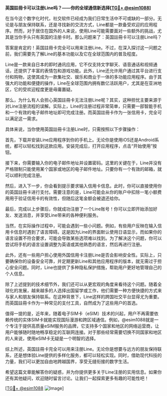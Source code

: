**英国註冊卡可以注册Line吗？——你的全球通信新选择[[TG💪+ @esim1088](https://t.me/s/esim1088)]**

在当今这个数字化时代，社交软件已经成为我们日常生活中不可或缺的一部分。无论是与朋友保持联系，还是寻找新的交流方式，Line都是一款备受欢迎的应用程序。然而，对于居住在国外的人来说，使用Line可能需要面对一些额外的挑战，尤其是当你手头只有英国的注册卡时。那么问题来了：英国註冊卡可以注册Line吗？

答案是肯定的！英国註冊卡完全可以用来注册Line。不过，在深入探讨这一问题之前，我们需要先了解Line的基本功能以及它在全球范围内的普及程度。

Line是一款来自日本的即时通讯应用，它不仅支持文字聊天、语音通话和视频通话，还提供了丰富的表情包和游戏功能。此外，Line还允许用户通过其平台进行支付和购物，这使其成为一款集社交、娱乐和商业于一体的多功能应用程序。由于其强大的功能和便捷的操作，Line在全球范围内拥有数亿活跃用户，尤其是在亚洲地区，它的受欢迎程度更是毋庸置疑。

那么，为什么有人会担心英国註冊卡无法注册Line呢？其实，这种担忧主要来源于对Line注册流程的误解。实际上，Line的注册过程非常简单，只需要一部智能手机和一个有效的电子邮件地址即可完成注册。而英国註冊卡作为一张信用卡，完全可以满足这一需求。

具体来说，当你使用英国註冊卡注册Line时，只需按照以下步骤操作：

首先，下载并安装Line应用程序到你的手机上。无论你是使用iOS还是Android系统，都可以轻松找到这款应用。安装完成后，打开应用程序，点击“开始使用”按钮。

接下来，你需要输入你的电子邮件地址并设置密码。这里的关键在于，Line并没有严格限制只能使用某个国家或地区的电子邮件地址。只要你有一个有效的邮箱，就可以顺利完成注册。

然后，进入下一步，你会看到提示要求输入信用卡信息。此时，你可以直接使用你的英国註冊卡进行支付。需要注意的是，Line可能会从你的账户中扣除一笔小额费用用于验证信用卡的有效性，但随后这笔金额会被退还给你。

最后，完成以上步骤后，你就成功注册了一个Line账号！你可以立即开始添加好友、发送消息，并享受Line带来的各种便利服务。

当然，在实际操作过程中，可能会遇到一些小问题。例如，有些用户反映在输入信用卡信息时遇到了语言障碍。这是因为Line的界面默认使用日语显示，而如果你的语言设置不符合要求，可能会导致某些选项难以找到。为了解决这个问题，你可以尝试将手机的语言设置调整为英语或其他熟悉的语言，然后再进行注册。

此外，还有一些用户担心使用外国信用卡注册Line是否会影响安全性。实际上，只要确保你的设备安全可靠，并定期更新Line和其他应用程序的版本，就无需过于担心安全问题。同时，Line也提供了多种隐私保护措施，帮助用户更好地管理自己的个人信息。

除了上述提到的技术细节外，我们还可以从更宏观的角度来看待这个问题。随着全球化的发展，越来越多的人选择出国留学或工作，他们需要一种方便快捷的方式来与家人和朋友保持联系。在这种背景下，Line这样的跨国社交平台显得尤为重要。而英国註冊卡作为一种常见的支付工具，自然成为了这些用户的首选。

值得一提的是，近年来，随着电子SIM卡（eSIM）技术的兴起，用户不再需要依赖传统的实体SIM卡就能实现国际漫游和跨区域通信。例如，@esim1088就是一个专注于提供高质量eSIM服务的品牌，它支持多个国家和地区的网络运营商，让用户能够随时随地畅享稳定的互联网连接。对于那些经常需要切换不同国家和地区的人来说，使用eSIM卡无疑是一个明智的选择。

综上所述，英国註冊卡完全可以用来注册Line。无论你是想要与远方的朋友保持联系，还是想体验Line提供的多样化服务，都可以轻松实现。同时，借助现代科技的力量，我们可以更加自由地跨越国界，享受无缝衔接的数字生活。

希望这篇文章能解答你的疑惑，并为你提供更多关于Line注册的实用信息。如果你还有其他疑问，欢迎随时留言讨论。让我们一起探索更多有趣的可能性吧！

[[TG💪+ @esim1088](https://t.me/s/esim1088) ![Image](https://i.postimg.cc/4NQfJmqS/Snipaste-2025-05-13-00-14-12.png)]